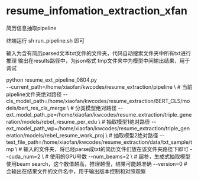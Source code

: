 # resume_infomation_extraction_xfan
简历信息抽取pipeline

终端运行
sh run_pipeline.sh
即可

输入为含有简历parsed文本txt文件的文件夹，代码自动搜索文件夹中所有txt进行推理
输出在results路径中，为json格式
tmp文件夹中为模型中间输出结果，用于调试

python resume_ext_pipeline_0804.py \
    --current_path=/home/xiaofan/kwcodes/resume_extraction/pipeline \ # 当前pipeline文件夹绝对路径
    --cls_model_path=/home/xiaofan/kwcodes/resume_extraction/BERT_CLS/models/bert_res_cls_merge \ # 分类模型绝对路径
    --ext_model_path_pe=/home/xiaofan/kwcodes/resume_extraction/triple_generation/models/rebel_resume_per_edu \ # 抽取模型1绝对路径
    --ext_model_path_wp=/home/xiaofan/kwcodes/resume_extraction/triple_generation/models/rebel_resume_work_proj \ # 抽取模型2绝对路径
    --test_file_path=/home/xiaofan/kwcodes/resume_extraction/data/txt_sample/tmp \ # 输入的文件夹，将已经parse成txt的简历文件们放在该文件夹路径下即可
    --cuda_num=2 \ # 使用的GPU号数
    --num_beams=2 \ # 超参，生成式抽取模型使用beam search，这个数值越高，推理越慢，结果可能越准确
    --version=0 # 会输出在结果文件的文件名中，用于输出版本控制和对照观察
